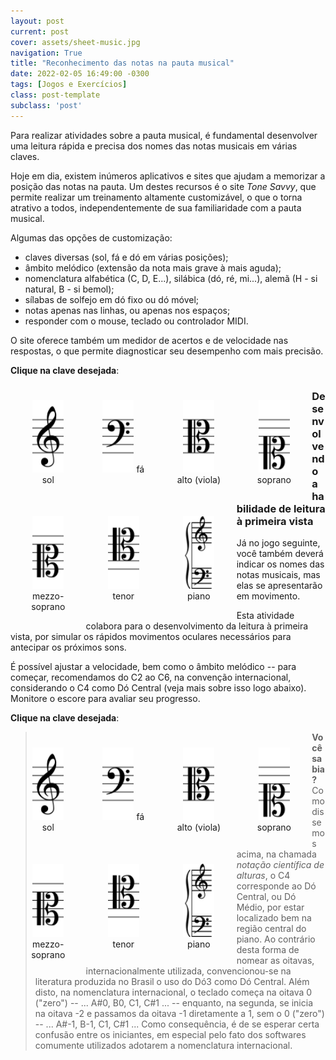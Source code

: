 ```yaml
---
layout: post
current: post
cover: assets/sheet-music.jpg
navigation: True
title: "Reconhecimento das notas na pauta musical"
date: 2022-02-05 16:49:00 -0300
tags: [Jogos e Exercícios]
class: post-template
subclass: 'post'
---
```


<style> 
	.boxes{ 
	    width: 14%; 
	    float: left;
        padding: 25px;
        text-align: center;
	} 
</style>

Para realizar atividades sobre a pauta musical, é fundamental desenvolver uma leitura rápida e precisa dos nomes das notas musicais em várias claves.

Hoje em dia, existem inúmeros aplicativos e sites que ajudam a memorizar a posição das notas na pauta. Um destes recursos é o site *Tone Savvy*, que permite realizar um treinamento altamente customizável, o que o torna atrativo a todos, independentemente de sua familiaridade com a pauta musical.

Algumas das opções de customização:

- claves diversas (sol, fá e dó em várias posições);
- âmbito melódico (extensão da nota mais grave à mais aguda);
- nomenclatura alfabética (C, D, E...), silábica (dó, ré, mi...), alemã (H - si natural, B - si bemol);
- sílabas de solfejo em dó fixo ou dó móvel;
- notas apenas nas linhas, ou apenas nos espaços;
- responder com o mouse, teclado ou controlador MIDI.

O site oferece também um medidor de acertos e de velocidade nas respostas, o que permite diagnosticar seu desempenho com mais precisão.

**Clique na clave desejada**:

<div>
    <div class="boxes">
        <a href="https://tonesavvy.com/music-practice-exercise/2/note-name-sight-reading-treble-staff-game">
        <img src="assets/clefs-treble.png" alt="snapshot" width="50"></a>
        sol
    </div>
    <div class="boxes">
        <a href="https://tonesavvy.com/music-practice-exercise/3/note-name-sight-reading-bass-staff-game">
        <img src="assets/clefs-bass.png" alt="snapshot" width="50"></a>
        fá
    </div>
    <div class="boxes">
        <a href="https://tonesavvy.com/music-practice-exercise/22/note-name-sight-reading-alto-staff-game">
        <img src="assets/clefs-alto.png" alt="snapshot" width="50"></a>
        alto (viola)
    </div>
    <div class="boxes">
        <a href="https://tonesavvy.com/music-practice-exercise/23/note-name-sight-reading-soprano-game">
        <img src="assets/clefs-soprano.png" alt="snapshot" width="50"></a>
        soprano
    </div>
    <div class="boxes">
        <a href="https://tonesavvy.com/music-practice-exercise/24/note-name-sight-reading-mezzo-soprano">
        <img src="assets/clefs-mezzo-soprano.png" alt="snapshot" width="50"></a>
        mezzo-soprano
    </div>
    <div class="boxes">
        <a href="https://tonesavvy.com/music-practice-exercise/25/note-name-sight-reading-tenor-game">
        <img src="assets/clefs-tenor.png" alt="snapshot" width="50"></a>
        tenor
    </div>
    <div class="boxes">
        <a href="https://tonesavvy.com/music-practice-exercise/1/note-name-sight-reading-grand-staff-game">
        <img src="assets/clefs-grand-staff.png" alt="snapshot" width="50"></a>
        piano
    </div>
</div>

### Desenvolvendo a habilidade de leitura à primeira vista
<p></p>
Já no jogo seguinte, você também deverá indicar os nomes das notas musicais, mas elas se apresentarão em movimento.

Esta atividade colabora para o desenvolvimento da leitura à primeira vista, por simular os rápidos movimentos oculares necessários para antecipar os próximos sons.

É possível ajustar a velocidade, bem como o âmbito melódico -- para começar, recomendamos do C2 ao C6, na convenção internacional, considerando o C4 como Dó Central (veja mais sobre isso logo abaixo). Monitore o escore para avaliar seu progresso.

**Clique na clave desejada**:

<div>
    <div class="boxes">
        <a href="https://tonesavvy.com/music-practice-exercise/235/paced-note-name-sight-reading-game-treble">
        <img src="assets/clefs-treble.png" alt="snapshot" width="50"></a>
        sol
    </div>
    <div class="boxes">
        <a href="https://tonesavvy.com/music-practice-exercise/239/paced-note-name-sight-reading-game-bass">
        <img src="assets/clefs-bass.png" alt="snapshot" width="50"></a>
        fá
    </div>
    <div class="boxes">
        <a href="https://tonesavvy.com/music-practice-exercise/240/paced-note-name-sight-reading-game-alto">
        <img src="assets/clefs-alto.png" alt="snapshot" width="50"></a>
        alto (viola)
    </div>
    <div class="boxes">
        <a href="https://tonesavvy.com/music-practice-exercise/237/paced-note-name-sight-reading-game-soprano">
        <img src="assets/clefs-soprano.png" alt="snapshot" width="50"></a>
        soprano
    </div>
    <div class="boxes">
        <a href="https://tonesavvy.com/music-practice-exercise/238/paced-note-name-sight-reading-game-mezzo-soprano">
        <img src="assets/clefs-mezzo-soprano.png" alt="snapshot" width="50"></a>
        mezzo-soprano
    </div>
    <div class="boxes">
        <a href="https://tonesavvy.com/music-practice-exercise/236/paced-note-name-sight-reading-game-tenor">
        <img src="assets/clefs-tenor.png" alt="snapshot" width="50"></a>
        tenor
    </div>
    <div class="boxes">
        <a href="https://tonesavvy.com/music-practice-exercise/10/paced-scrolling-note-name-sight-reading-game">
        <img src="assets/clefs-grand-staff.png" alt="snapshot" width="50"></a>
        piano
    </div>
</div>

>**Você sabia?** Como dissemos acima, na chamada *notação científica de alturas*, o C4 corresponde ao Dó Central, ou Dó Médio, por estar localizado bem na região central do piano. Ao contrário desta forma de nomear as oitavas, internacionalmente utilizada, convencionou-se na literatura produzida no Brasil o uso do Dó3 como Dó Central. Além disto, na nomenclatura internacional, o teclado começa na oitava 0 ("zero") -- ... A#0, B0, C1, C#1 ... -- enquanto, na segunda, se inicia na oitava -2 e passamos da oitava -1 diretamente a 1, sem o 0 ("zero") -- ... A#-1, B-1, C1, C#1 ... Como consequência, é de se esperar certa confusão entre os iniciantes, em especial pelo fato dos softwares comumente utilizados adotarem a nomenclatura internacional.
